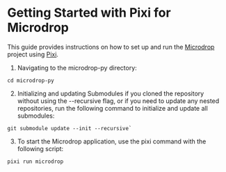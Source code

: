 # Getting Started with Pixi for Microdrop

This guide provides instructions on how to set up and run the [Microdrop](https://github.com/Blue-Ocean-Technologies-Inc/Microdrop) project using [Pixi](https://pixi.sh/dev/installation).

1. Navigating to the microdrop-py directory:

```shell
cd microdrop-py
```


2. Initializing and updating Submodules if you cloned the repository without using the --recursive flag, or if you need to update any nested repositories, run the following command to initialize and update all submodules:

```shell
git submodule update --init --recursive`
```
  

3. To start the Microdrop application, use the pixi command with the following script:

```shell
pixi run microdrop
```

